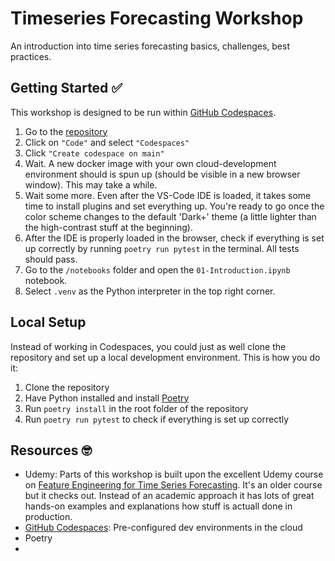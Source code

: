 # Timeseries Forecasting Workshop
An introduction into time series forecasting basics, challenges, best practices.

## Getting Started &#x2705;
This workshop is designed to be run within [GitHub Codespaces](https://github.com/features/codespaces).

1. Go to the [repository](https://github.com/WeinbergMalte/timeseries-forecasting-workshop)
2. Click on `"Code"` and select `"Codespaces"`
3. Click `"Create codespace on main"`
4. Wait. A new docker image with your own cloud-development environment should is spun up (should be visible in a new browser window). This may take a while.
5. Wait some more. Even after the VS-Code IDE is loaded, it takes some time to install plugins and set everything up. You're ready to go once the color scheme changes to the default 'Dark+' theme (a little lighter than the high-contrast stuff at the beginning).
6. After the IDE is properly loaded in the browser, check if everything is set up correctly by running `poetry run pytest` in the terminal. All tests should pass.
7. Go to the `/notebooks` folder and open the `01-Introduction.ipynb` notebook.
8. Select `.venv` as the Python interpreter in the top right corner.

## Local Setup
Instead of working in Codespaces, you could just as well clone the repository and set up a local development environment. This is how you do it:

1. Clone the repository
2. Have Python installed and install [Poetry](https://python-poetry.org/docs/#installation)
3. Run `poetry install` in the root folder of the repository
4. Run `poetry run pytest` to check if everything is set up correctly

## Resources &#x1F913;

- Udemy: Parts of this workshop is built upon the excellent Udemy course on [Feature Engineering for Time Series Forecasting](https://www.udemy.com/course/feature-engineering-for-time-series-forecasting/). It's an older course but it checks out. Instead of an academic approach it has lots of great hands-on examples and explanations how stuff is actuall done in production.
- [GitHub Codespaces](https://github.com/features/codespaces): Pre-configured dev environments in the cloud
- Poetry
-
